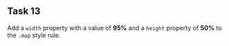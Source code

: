 ## Task 13
Add a `width` property with a value of **95%** and a `height` property of **50%**   to the `.map` style rule.